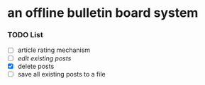 # an offline bulletin board system
### TODO List
- [ ] article rating mechanism
- [ ] _edit existing posts_
- [X] delete posts
- [ ] save all existing posts to a file
